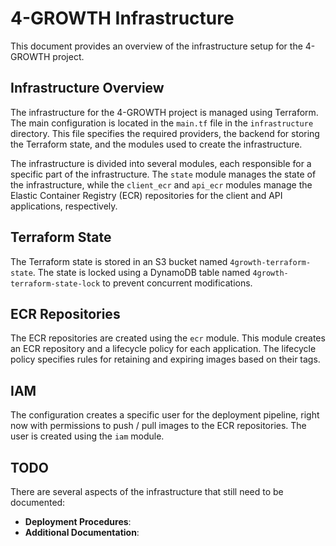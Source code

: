 # 4-GROWTH Infrastructure

This document provides an overview of the infrastructure setup for the 4-GROWTH project.

## Infrastructure Overview

The infrastructure for the 4-GROWTH project is managed using Terraform. The main configuration is located in the `main.tf` file in the `infrastructure` directory. This file specifies the required providers, the backend for storing the Terraform state, and the modules used to create the infrastructure.

The infrastructure is divided into several modules, each responsible for a specific part of the infrastructure. The `state` module manages the state of the infrastructure, while the `client_ecr` and `api_ecr` modules manage the Elastic Container Registry (ECR) repositories for the client and API applications, respectively.

## Terraform State

The Terraform state is stored in an S3 bucket named `4growth-terraform-state`. The state is locked using a DynamoDB table named `4growth-terraform-state-lock` to prevent concurrent modifications.

## ECR Repositories

The ECR repositories are created using the `ecr` module. This module creates an ECR repository and a lifecycle policy for each application. The lifecycle policy specifies rules for retaining and expiring images based on their tags.

## IAM

The configuration creates a specific user for the deployment pipeline, right now with permissions to push / pull images to the ECR repositories. The user is created using the `iam` module.

## TODO

There are several aspects of the infrastructure that still need to be documented:

- **Deployment Procedures**: 
- **Additional Documentation**: 
